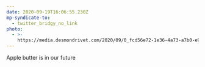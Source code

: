 ```yaml
---
date: 2020-09-19T16:06:55.230Z
mp-syndicate-to:
  - twitter_bridgy_no_link
photo:
  - >-
    https://media.desmondrivet.com/2020/09/0_fcd56e72-1e36-4a73-a7b0-e986e4d8fd85.jpg
---
```


Apple butter is in our future

